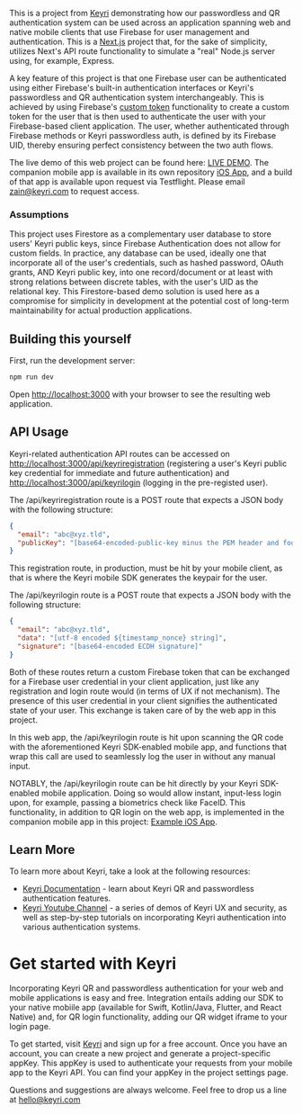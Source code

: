 This is a project from [Keyri](https://keyri.com/) demonstrating how our passwordless and QR authentication system can be used across an application spanning web and native mobile clients that use Firebase for user management and authentication. This is a [Next.js](https://nextjs.org/) project that, for the sake of simplicity, utilizes Next's API route functionality to simulate a "real" Node.js server using, for example, Express.

A key feature of this project is that one Firebase user can be authenticated using either Firebase's built-in authentication interfaces or Keyri's passwordless and QR authentication system interchangeably. This is achieved by using Firebase's [custom token](https://firebase.google.com/docs/auth/admin/create-custom-tokens) functionality to create a custom token for the user that is then used to authenticate the user with your Firebase-based client application. The user, whether authenticated through Firebase methods or Keyri passwordless auth, is defined by its Firebase UID, thereby ensuring perfect consistency between the two auth flows.

The live demo of this web project can be found here: [LIVE DEMO](https://keyri-firebase-serverside-authentication.vercel.app/). The companion mobile app is available in its own repository [iOS App](https://github.com/Keyri-Co/firebaseServersideIos), and a build of that app is available upon request via Testflight. Please email [zain@keyri.com](mailto:zain@keyri.com) to request access.

### Assumptions

This project uses Firestore as a complementary user database to store users' Keyri public keys, since Firebase Authentication does not allow for custom fields. In practice, any database can be used, ideally one that incorporate all of the user's credentials, such as hashed password, OAuth grants, AND Keyri public key, into one record/document or at least with strong relations between discrete tables, with the user's UID as the relational key. This Firestore-based demo solution is used here as a compromise for simplicity in development at the potential cost of long-term maintainability for actual production applications.

## Building this yourself

First, run the development server:

```bash
npm run dev
```

Open [http://localhost:3000](http://localhost:3000) with your browser to see the resulting web application.

## API Usage

Keyri-related authentication API routes can be accessed on [http://localhost:3000/api/keyriregistration](http://localhost:3000/api/keyriregistration) (registering a user's Keyri public key credential for immediate and future authentication) and [http://localhost:3000/api/keyrilogin](http://localhost:3000/api/keyrilogin) (logging in the pre-registed user).

The /api/keyriregistration route is a POST route that expects a JSON body with the following structure:

```json
{
  "email": "abc@xyz.tld",
  "publicKey": "[base64-encoded-public-key minus the PEM header and footer]"
}
```

This registration route, in production, must be hit by your mobile client, as that is where the Keyri mobile SDK generates the keypair for the user.

The /api/keyrilogin route is a POST route that expects a JSON body with the following structure:

```json
{
  "email": "abc@xyz.tld",
  "data": "[utf-8 encoded ${timestamp_nonce} string]",
  "signature": "[base64-encoded ECDH signature]"
}
```

Both of these routes return a custom Firebase token that can be exchanged for a Firebase user credential in your client application, just like any registration and login route would (in terms of UX if not mechanism). The presence of this user credential in your client signifies the authenticated state of your user. This exchange is taken care of by the web app in this project.

In this web app, the /api/keyrilogin route is hit upon scanning the QR code with the aforementioned Keyri SDK-enabled mobile app, and functions that wrap this call are used to seamlessly log the user in without any manual input.

NOTABLY, the /api/keyrilogin route can be hit directly by your Keyri SDK-enabled mobile application. Doing so would allow instant, input-less login upon, for example, passing a biometrics check like FaceID. This functionality, in addition to QR login on the web app, is implemented in the companion mobile app in this project: [Example iOS App](https://github.com/Keyri-Co/firebaseServersideIos).

## Learn More

To learn more about Keyri, take a look at the following resources:

- [Keyri Documentation](https://docs.keyri.com) - learn about Keyri QR and passwordless authentication features.
- [Keyri Youtube Channel](https://www.youtube.com/@Keyri) - a series of demos of Keyri UX and security, as well as step-by-step tutorials on incorporating Keyri authentication into various authentication systems.

# Get started with Keyri

Incorporating Keyri QR and passwordless authentication for your web and mobile applications is easy and free. Integration entails adding our SDK to your native mobiile app (available for Swift, Kotlin/Java, Flutter, and React Native) and, for QR login functionality, adding our QR widget iframe to your login page.

To get started, visit [Keyri](https://app.keyri.com/) and sign up for a free account. Once you have an account, you can create a new project and generate a project-specific appKey. This appKey is used to authenticate your requests from your mobile app to the Keyri API. You can find your appKey in the project settings page.

Questions and suggestions are always welcome. Feel free to drop us a line at [hello@keyri.com](mailto:hello@keyri.com)
